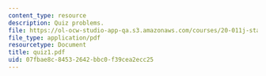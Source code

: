 ```yaml
---
content_type: resource
description: Quiz problems.
file: https://ol-ocw-studio-app-qa.s3.amazonaws.com/courses/20-011j-statistical-thermodynamics-of-biomolecular-systems-be-011j-spring-2004/07fbae8c84532642bbc0f39cea2ecc25_quiz1.pdf
file_type: application/pdf
resourcetype: Document
title: quiz1.pdf
uid: 07fbae8c-8453-2642-bbc0-f39cea2ecc25
---
```

